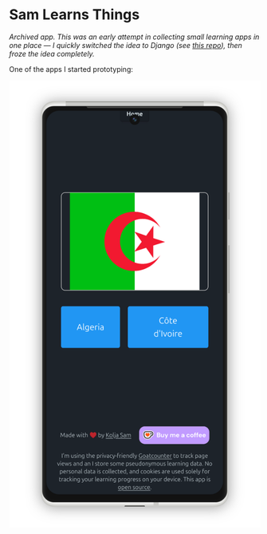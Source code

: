 # Sam Learns Things

*Archived app. This was an early attempt in collecting small learning apps in one place — I quickly switched the idea to Django (see [this repo](https://github.com/koljapluemer/samlearns)), then froze the idea completely.*


One of the apps I started prototyping:

![screenshot of single-choice flag exercise](doc/flag-app.png)